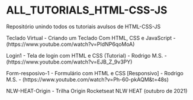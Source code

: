 # ALL_TUTORIALS_HTML-CSS-JS
Repositório unindo todos os tutoriais avulsos de HTML-CSS-JS

<p>Teclado Virtual - Criando um Teclado Com HTML, CSS e JavaScript - (https://www.youtube.com/watch?v=PIdNP6qoMoA)</p>

<p>Login1 - Tela de login com HTML e CSS (Tutorial) - Rodrigo M.S. - (https://www.youtube.com/watch?v=EJB_Z_9v3PY)</p>

<p>Form-resposivo-1 - Formulário com HTML e CSS [Responsivo] - Rodrigo M.S. - (https://www.youtube.com/watch?v=Ph-60-pkAQM&t=48s)</p>

<p>NLW-HEAT-Origin - Trilha Origin Rocketseat NLW HEAT (outubro de 2021)</p>
